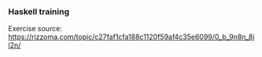 ### Haskell training

Exercise source: https://rizzoma.com/topic/c27faf1cfa188c1120f59af4c35e6099/0_b_9n8n_8jl2n/

